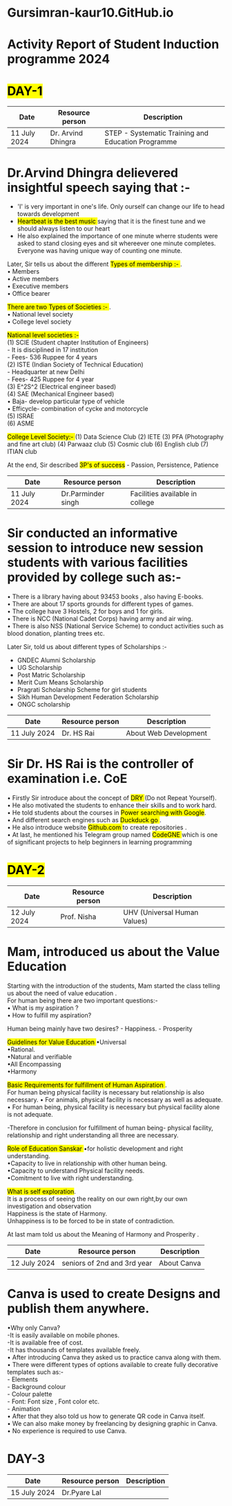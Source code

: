 # Gursimran-kaur10.GitHub.io
# Activity Report of Student Induction programme 2024
# <mark> DAY-1 </mark>
| Date | Resource person | Description |
| ----- | ------------- | ------------ |
| 11 July 2024 | Dr. Arvind Dhingra | STEP - Systematic Training and Education Programme |
# Dr.Arvind Dhingra delievered insightful speech saying that :-
  - 'I' is very important in one's life. Only ourself can change our life to head towards development
  - <mark> Heartbeat is the best music </mark> saying that it is the finest tune and we should always listen to our heart
  - He also explained the importance of one minute wherre students were asked to stand closing eyes and sit whereever one minute
  completes. Everyone was having unique way of counting one minute.

Later, Sir tells us about the different <mark> Types of membership :- </mark>.          
• Members                                                                                                        
• Active members                                                                             
• Executive members                                                            
• Office bearer
    
<mark> There are two Types of Societies :- </mark>.                                    
    • National level society                                       
    • College level society 
    
<mark> National level societies :- </mark>                                  
(1) SCIE (Student chapter Institution of Engineers)                                              
            - It is disciplined in 17 institution                                                                
            - Fees- 536 Ruppee for 4 years                                    
(2) ISTE (Indian Society of Technical Education)                                                           
            - Headquarter at new Delhi                                                                              
            - Fees- 425 Ruppee for 4 year                                          
(3) E^2S^2 (Electrical engineer based)                                   
(4) SAE (Mechanical Engineer based)                                                
          • Baja- develop particular type of vehicle                             
          • Efficycle- combination of cycke and motorcycle                                 
(5) ISRAE                                                                
(6) ASME

<mark> College Level Society:- </mark>
(1) Data Science Club
(2) IETE
(3) PFA (Photography and fine art club)
(4) Parwaaz club
(5) Cosmic club
(6) English club
(7) ITIAN club

At the end, Sir described <mark>3P's of success</mark> - Passion, Persistence, Patience 



| Date | Resource person | Description |
| ----- | ------------- | ------------ |
| 11 July 2024 | Dr.Parminder singh| Facilities available in college  |
# Sir conducted an informative session to introduce new session students with various facilities provided by college such as:-

• There is a library having about 93453 books , also having E-books.                                         
• There are about 17 sports grounds for different types of games.                                             
• The college have 3 Hostels, 2 for boys and 1 for girls.                                     
• There is NCC (National Cadet Corps) having army and air wing.                 
• There is also NSS (National Service Scheme) to conduct activities such as blood donation, planting trees etc.

Later Sir, told us about different types of Scholarships :-
 - GNDEC Alumni Scholarship               
 - UG Scholarship
 - Post Matric Scholarship
 - Merit Cum Means Scholarship
 - Pragrati Scholarship Scheme for girl students
 - Sikh Human Development Federation Scholarship                        
 - ONGC scholarship

| Date | Resource person | Description |
| ----- | ------------- | ------------ |
| 11 July 2024 | Dr. HS Rai |About Web Development |

# Sir Dr. HS Rai is the controller of examination i.e. CoE

 • Firstly Sir introduce about the concept of <mark> DRY </mark> (Do not Repeat Yourself).       
 • He also motivated the students to enhance their skills and to work hard.       
 • He told students about the courses in <mark>Power searching with Google</mark>.                  
 • And  different search engines such as <mark>Duckduck go </mark>.                              
 • He also introduce website <mark> Github.com </mark> to create repositories .                       
 • At last, he mentioned his Telegram group named <mark> CodeGNE </mark> which is one of significant projects to help beginners in learning programming 

 # <mark> DAY-2 </mark>
 | Date | Resource person | Description |
| ----- | ------------- | ------------ |
| 12 July 2024 | Prof. Nisha|UHV (Universal Human Values) |

 # Mam, introduced us about the Value Education 
 Starting with the introduction of the students, Mam started the class telling us about the need of value education .                                                                             
 For human being there are two important questions:-                                         
    • What is my aspiration ?                                          
    • How to fulfill my aspiration?                                                
                                                                                    
 Human being mainly have two desires?
           - Happiness.            - Prosperity 

 <mark> Guidelines for Value Education </mark>
      •Universal                                                      
      •Rational.                                                   
      •Natural and verifiable                                          
      •All Encompassing                                       
      •Harmony

  <mark> Basic Requirements for fulfillment of Human Aspiration </mark>.                       
  For human being physical facility is necessary but relationship is also necessary.                                                             • For animals, physical facility is necessary as well as adequate.               
          • For human being, physical facility is necessary but physical facility alone is not adequate.          
    
-Therefore in conclusion for fulfillment of human being- physical facility, relationship and right understanding all three are necessary.                                                                                                      

   <mark> Role of Education Sanskar </mark>
   •for holistic development and right understanding.                   
   •Capacity to live in relationship with other human being.                                 
   •Capacity to understand Physical facility needs.                                                  
   •Comitment to live with right understanding.                                                  

<mark> What is self exploration</mark>.                                    
It is a process of seeing the reality on our own right,by our own investigation and observation                                        
      Happiness is the state of Harmony.                                                      
      Unhappiness is to be forced to be in state of contradiction.                                

  At last mam told us about the Meaning of Harmony and Prosperity . 

  | Date | Resource person | Description |
| ----- | ------------- | ------------ |
| 12 July 2024 |seniors of 2nd and 3rd year |About Canva|

# Canva is used to create Designs and publish them anywhere.
•Why only Canva?                                                             
      -It is easily available on mobile phones.                                      
      -It is available free of cost.                                   
      -It has thousands of templates available freely.                                                             
• After introducing Canva they asked us to practice canva along with them.                                             
• There were different types of options available to create fully decorative templates such as:-             
       - Elements                                        
       - Background colour                                   
       - Colour palette                                   
       - Font: Font size , Font color etc.                              
       - Animation                                                    
• After that they also told us how to generate QR code in Canva itself.              
• We can also make money by freelancing by designing graphic in Canva.                   
• No experience is required to use Canva.                                        
 
# DAY-3 
| Date | Resource person | Description |
| ----- | ------------- | ------------ |
| 15 July 2024 |Dr.Pyare Lal||



  
   
 
      
 
   
    

 
 

   
